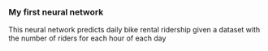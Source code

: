 ### My first neural network
This neural network predicts daily bike rental ridership given a dataset with the number of riders for each hour of each day